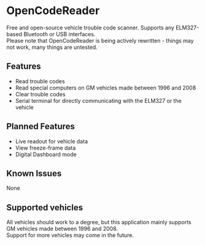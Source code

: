 # OpenCodeReader
Free and open-source vehicle trouble code scanner. Supports any ELM327-based Bluetooth or USB interfaces.  
Please note that OpenCodeReader is being actively rewritten - things may not work, many things are untested.

## Features
- Read trouble codes
- Read special computers on GM vehicles made between 1996 and 2008
- Clear trouble codes
- Serial terminal for directly communicating with the ELM327 or the vehicle

## Planned Features
- Live readout for vehicle data
- View freeze-frame data
- Digital Dashboard mode

## Known Issues
None

## Supported vehicles
All vehicles should work to a degree, but this application mainly supports GM vehicles made between 1996 and 2008.  
Support for more vehicles may come in the future.
